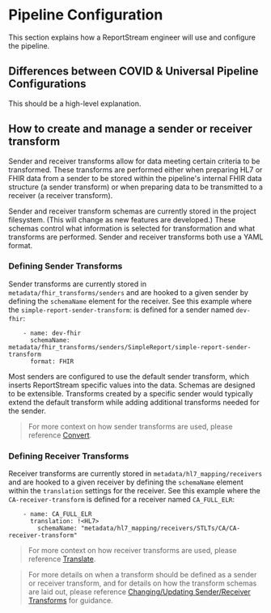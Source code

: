 # Pipeline Configuration

This section explains how a ReportStream engineer will use and configure the pipeline.

## Differences between COVID & Universal Pipeline Configurations

This should be a high-level explanation.

## How to create and manage a sender or receiver transform

Sender and receiver transforms allow for data meeting certain criteria to be transformed. These transforms are performed
either when preparing HL7 or FHIR data from a sender to be stored within the pipeline's internal FHIR data structure (a
sender transform) or when preparing data to be transmitted to a receiver (a receiver transform).

Sender and receiver transform schemas are currently stored in the project filesystem. (This will change as new features
are developed.) These schemas control what information is selected for transformation and what transforms are performed.
Sender and receiver transforms both use a YAML format.

### Defining Sender Transforms

Sender transforms are currently stored in `metadata/fhir_transforms/senders` and are hooked to a given sender by
defining the `schemaName` element for the receiver. See this example where the `simple-report-sender-transform`:
is defined for a sender named `dev-fhir`:

```
    - name: dev-fhir
      schemaName: metadata/fhir_transforms/senders/SimpleReport/simple-report-sender-transform
      format: FHIR
```

Most senders are configured to use the default sender transform, which inserts ReportStream specific values into the
data. Schemas are designed to be extensible. Transforms created by a specific sender would typically extend the default
transform while adding additional transforms needed for the sender.

> For more context on how sender transforms are used, please reference [Convert](../universal-pipeline/convert.md).

### Defining Receiver Transforms

Receiver transforms are currently stored in `metadata/hl7_mapping/receivers` and are hooked to a given receiver by
defining the `schemaName` element within the `translation` settings for the receiver. See this example where the
`CA-receiver-transform` is defined for a receiver named `CA_FULL_ELR`:

```
    - name: CA_FULL_ELR
      translation: !<HL7>
        schemaName: "metadata/hl7_mapping/receivers/STLTs/CA/CA-receiver-transform"
```

> For more context on how receiver transforms are used, please reference [Translate](../universal-pipeline/translate.md).

 > For more details on when a transform should be defined as a sender or receiver transform, and for details on how the
transform schemas are laid out, please reference
> [Changing/Updating Sender/Receiver Transforms](./standard-operating-procedures/changing-transforms.md) for guidance.